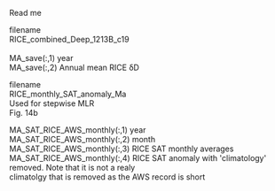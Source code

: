 Read me <br/>

filename <br/>
RICE_combined_Deep_1213B_c19 <br/>
 <br/>
MA_save(:,1) year  <br/>
MA_save(:,2) Annual mean RICE δD <br/>

filename<br/>
RICE_monthly_SAT_anomaly_Ma <br/>
Used for stepwise MLR<br/>
Fig. 14b <br/>

MA_SAT_RICE_AWS_monthly(:,1) year  <br/>
MA_SAT_RICE_AWS_monthly(:,2) month  <br/>
MA_SAT_RICE_AWS_monthly(:,3) RICE SAT monthly averages  <br/>
MA_SAT_RICE_AWS_monthly(:,4) RICE SAT anomaly with 'climatology' removed. Note that it is not a realy <br/>
climatolgy that is removed as the AWS record is short <br/>
